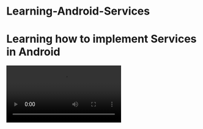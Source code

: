 # Learning-Android-Services
# Learning how to implement Services in Android
![Demo](https://github.com/dipankarghosh28/Learning-Android-Services/blob/master/Service.mp4)

